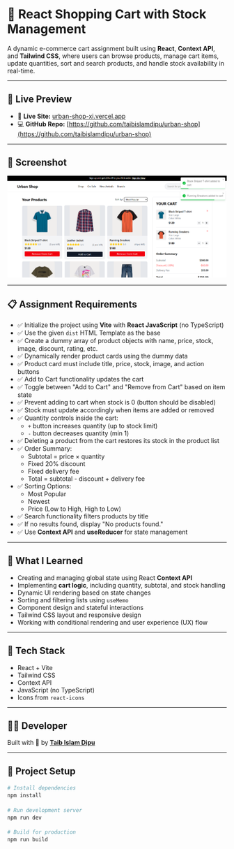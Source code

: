 # 🛒 React Shopping Cart with Stock Management

A dynamic e-commerce cart assignment built using **React**, **Context API**, and **Tailwind CSS**, where users can browse products, manage cart items, update quantities, sort and search products, and handle stock availability in real-time.

---

## 🚀 Live Preview

- 🔗 **Live Site:** [urban-shop-xi.vercel.app](urban-shop-xi.vercel.app)
- 💻 **GitHub Repo:** [https://github.com/taibislamdipu/urban-shop](https://github.com/taibislamdipu/urban-shop)

---

## 📸 Screenshot

![Project Screenshot](screenshot.png)

---

## 📋 Assignment Requirements

- ✅ Initialize the project using **Vite** with **React JavaScript** (no TypeScript)
- ✅ Use the given `dist` HTML Template as the base
- ✅ Create a dummy array of product objects with name, price, stock, image, discount, rating, etc.
- ✅ Dynamically render product cards using the dummy data
- ✅ Product card must include title, price, stock, image, and action buttons
- ✅ Add to Cart functionality updates the cart
- ✅ Toggle between "Add to Cart" and "Remove from Cart" based on item state
- ✅ Prevent adding to cart when stock is 0 (button should be disabled)
- ✅ Stock must update accordingly when items are added or removed
- ✅ Quantity controls inside the cart:
  - `+` button increases quantity (up to stock limit)
  - `-` button decreases quantity (min 1)
- ✅ Deleting a product from the cart restores its stock in the product list
- ✅ Order Summary:
  - Subtotal = price × quantity
  - Fixed 20% discount
  - Fixed delivery fee
  - Total = subtotal - discount + delivery fee
- ✅ Sorting Options:
  - Most Popular
  - Newest
  - Price (Low to High, High to Low)
- ✅ Search functionality filters products by title
- ✅ If no results found, display "No products found."
- ✅ Use **Context API** and **useReducer** for state management

---

## 🧠 What I Learned

- Creating and managing global state using React **Context API**
- Implementing **cart logic**, including quantity, subtotal, and stock handling
- Dynamic UI rendering based on state changes
- Sorting and filtering lists using `useMemo`
- Component design and stateful interactions
- Tailwind CSS layout and responsive design
- Working with conditional rendering and user experience (UX) flow

---

## 🔧 Tech Stack

- React + Vite
- Tailwind CSS
- Context API
- JavaScript (no TypeScript)
- Icons from `react-icons`

---

## 👨‍💻 Developer

Built with 💙 by [**Taib Islam Dipu**](https://github.com/taibislamdipu)

---

## 📁 Project Setup

```bash
# Install dependencies
npm install

# Run development server
npm run dev

# Build for production
npm run build
```
